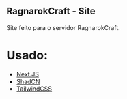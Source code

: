 ## RagnarokCraft - Site
Site feito para o servidor RagnarokCraft.

# Usado:

- [Next.JS](https://nextjs.org/)
- [ShadCN](https://ui.shadcn.com/)
- [TailwindCSS](https://tailwindcss.com/)